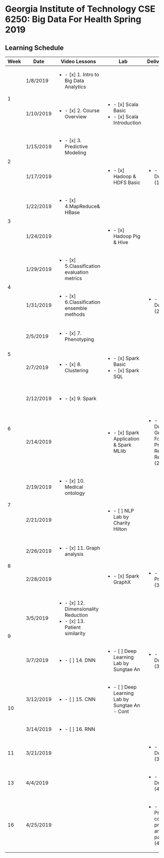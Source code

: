 # Georgia Institute of Technology CSE 6250: Big Data For Health Spring 2019

## Learning Schedule

<table>
    <thead>
        <tr>
            <th>Week</th>
            <th>Date</th>
            <th>Video Lessons</th>
            <th>Lab</th>
            <th>Deliverable Due</th>
            <th>Finished</th>
            <th>Notes</th>
        </tr>
    </thead>
    <tbody>
        <tr>
            <td rowspan=2>1</td>
            <td>1/8/2019</td>
            <td><ul><li>- [x] 1. Intro to Big Data Analytics</li></td>
            <td></td>
            <td></td>
            <td>1/28/2019</td>
            <td>  </td>
        </tr>
        <tr>
            <td>1/10/2019</td>
            <td><ul><li>- [x] 2. Course Overview</li></td>
            <td><ul><li>- [x] Scala Basic </li><li>- [x] Scala Introduction </li></td>
            <td></td>
            <td>1/29/2019</td>
            <td>  </td>
        </tr>
        <tr>
            <td rowspan=2>2</td>
            <td>1/15/2019</td>
            <td><ul><li>- [x] 3. Predictive Modeling</li></td>
            <td></td>
            <td></td>
            <td>1/30/2019</td>
            <td>  </td>
        </tr>
        <tr>
            <td>1/17/2019</td>
            <td></td>
            <td><ul><li>- [x] Hadoop & HDFS Basic</li></td>
            <td><ul><li>- [x] HW1 Due (1/20/2019)</li></td>
            <td>1/29/2019</td>
            <td>  </td>
        </tr>
        <tr>
            <td rowspan=2>3</td>
            <td>1/22/2019</td>
            <td><ul><li>- [x] 4.MapReduce& HBase</li></td>
            <td></td>
            <td></td>
            <td>1/30/2019</td>
            <td>Need to take notes</td>
        </tr>
        <tr>
            <td>1/24/2019</td>
            <td> </td>
            <td><ul><li>- [x] Hadoop Pig & Hive</li></td>
            <td></td>
            <td>1/31/2019</td>
            <td>Need to take notes</td>
        </tr>
        <tr>
            <td rowspan=2>4</td>
            <td>1/29/2019</td>
            <td><ul><li>- [x] 5.Classification evaluation metrics</li></td>
            <td></td>
            <td></td>
            <td>1/31/2019</td>
            <td>Need to take notes</td>
        </tr>
        <tr>
            <td>1/31/2019</td>
            <td><ul><li>- [x] 6.Classification ensemble methods</li></td>
            <td></td>
            <td><ul><li>- [x] HW2 Due (2/3/2019)</li></td>
            <td>2/3/2019</td>
            <td>Need to take notes</td>
        </tr>
        <tr>
            <td rowspan=2>5</td>
            <td>2/5/2019</td>
            <td><ul><li>- [x] 7. Phenotyping</li></td>
            <td></td>
            <td></td>
            <td>2/14/2019</td>
            <td>Need to take notes</td>
        </tr>
        <tr>
            <td>2/7/2019</td>
            <td><ul><li>- [x] 8. Clustering</li></td>
            <td><ul><li>- [x] Spark Basic </li><li>- [x] Spark SQL </li></td>
            <td></td>
            <td>2/16/2019</td>
            <td>Need to take notes</td>
        </tr>
        <tr>
            <td rowspan=2>6</td>
            <td>2/12/2019</td>
            <td><ul><li>- [x] 9. Spark</li></td>
            <td></td>
            <td></td>
            <td>2/14/2019</td>
            <td>Need to take notes</td>
        </tr>
        <tr>
            <td>2/14/2019</td>
            <td></td>
            <td><ul><li>- [x] Spark Application & Spark MLlib </li></td>
            <td><ul><li>- [x] HW3 Due & Project Group Formation & Project Requirements Release (2/17/2019)</li></td>
            <td>2/16/2019</td>
            <td>Need to take notes</td>
        </tr>
        <tr>
            <td rowspan=2>7</td>
            <td>2/19/2019</td>
            <td><ul><li>- [x] 10. Medical ontology</li></td>
            <td></td>
            <td></td>
            <td>2/25/2019</td>
            <td>Need to take notes</td>
        </tr>
        <tr>
            <td>2/21/2019</td>
            <td></td>
            <td><ul><li>- [ ] NLP Lab by Charity Hilton </li></td>
            <td></td>
            <td></td>
            <td>  </td>
        </tr>
        <tr>
            <td rowspan=2>8</td>
            <td>2/26/2019</td>
            <td><ul><li>- [x] 11. Graph analysis</li></td>
            <td></td>
            <td></td>
            <td>2/25/2019</td>
            <td>Need to take notes</td>
        </tr>
        <tr>
            <td>2/28/2019</td>
            <td></td>
            <td><ul><li>- [x] Spark GraphX </li></td>
            <td><ul><li>- [x] Project Proposal Due (3/3/2019)</li></td>
            <td>3/3/2019</td>
            <td>Need to take notes</td>
        </tr>
        <tr>
            <td rowspan=2>9</td>
            <td>3/5/2019</td>
            <td><ul><li>- [x] 12. Dimensionality Reduction </li><li>- [x] 13. Patient similarity</li></td>
            <td></td>
            <td></td>
            <td>3/9/2019</td>
            <td>Need to take notes</td>
        </tr>
        <tr>
            <td>3/7/2019</td>
            <td><ul><li>- [ ] 14. DNN</li></td>
            <td><ul><li>- [ ] Deep Learning Lab by Sungtae An </li></td>
            <td><ul><li>- [x] HW4 Due (3/10/2019)</li></td>
            <td>3/10/2019</td>
            <td>Need to take notes</td>
        </tr>
        <tr>
            <td rowspan=2>10</td>
            <td>3/12/2019</td>
            <td><ul><li>- [ ] 15. CNN </li></td>
            <td><ul><li>- [ ] Deep Learning Lab by Sungtae An - Cont</li></td>
            <td></td>
            <td></td>
            <td>  </td>
        </tr>
        <tr>
            <td>3/14/2019</td>
            <td><ul><li>- [ ] 16. RNN</li></td>
            <td></td>
            <td></td>
            <td></td>
            <td>  </td>
        </tr>
        <tr>
            <td rowspan=1>11</td>
            <td>3/21/2019</td>
            <td></td>
            <td></td>
            <td><ul><li>- [ ] HW5 Due (3/24/2019)</li></td>
            <td></td>
            <td>  </td>
        </tr>
        <tr>
            <td rowspan=1>13</td>
            <td>4/4/2019</td>
            <td></td>
            <td></td>
            <td><ul><li>- [ ] Project Draft Due (4/7/2019)</li></td>
            <td></td>
            <td>  </td>
        </tr>
        <tr>
            <td rowspan=1>16</td>
            <td>4/25/2019</td>
            <td></td>
            <td></td>
            <td><ul><li>- [ ] Final Project with code, presentation, and the final paper (4/28/2019)</li></td>
            <td></td>
            <td>  </td>
        </tr>
   </tbody>     
</table>
